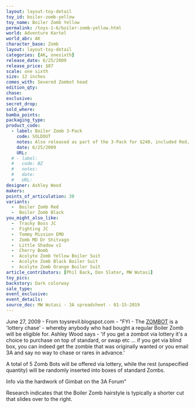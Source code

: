 ```yaml
---
layout: layout-toy-detail 
toy_id: boiler-zomb-yellow
toy_name: Boiler Zomb Yellow
permalink: /toys-1-6/boiler-zomb-yellow.html
world: Adventure Kartel
world_abr: AK
character_base: Zomb
layout: layout-toy-detail
categories: [AK, onesixth]
release_date: 6/25/2009
release_price: $87 
scale: one sixth
size: 12 inches
comes_with: Severed Zombot head
edition_qty: 
chase: 
exclusive: 
secret_drop: 
sold_where: 
bamba_points: 
packaging_type: 
product_code: 
  - label: Boiler Zomb 3-Pack
    code: SOLDOUT
    notes: Also released as part of the 3-Pack for $240, included Red, Black and Yellow hair color variants
    date: 6/25/2009
    URL: 
  # - label: 
  #   code: BZ
  #   notes: 
  #   date: 
  #   URL:
designer: Ashley Wood
makers: 
points_of_articulation: 30
variants: 
  -  Boiler Zomb Red
  -  Boiler Zomb Black
you_might_also_like:
  -  Tracky Boss JC
  -  Fighting JC
  -  Tommy Mission EMO 
  -  Zomb MD Dr Shitvago
  -  Little Shadow v1
  -  Cherry Bomb
  -  Acolyte Zomb Yellow Boiler Suit
  -  Acolyte Zomb Black Boiler Suit
  -  Acolyte Zomb Orange Boiler Suit
article_contributors: [Phil Back, Don Slater, MW Wutasi]
toy_pics:
backstory: Dark colorway
sale_type: 
event_exclusive: 
event_details: 
source_doc: MW Wutasi - 3A spreadsheet - 01-15-2019
---
```

June 27, 2009 - From toysrevil.blogspot.com - "FYI - The <a href="/toys-1-6/zombot.html">ZOMBOT</a> is a 'lottery chase' - whereby anybody who had bought a regular Boiler Zomb will be eligible for. Ashley Wood says - 'if you get a zombot via lottery it's a choice to purchase on top of standard, or swap etc ... if you get via blind box, you can indeed get the zombie that was originally wanted or you email 3A and say no way to chase or rares in advance.'

A total of 5 Zomb Bots will be offered via lottery, while the rest (unspecified quantity) will be randomly inserted into boxes of standard Zombs.

Info via the hardwork of Gimbat on the 3A Forum"

Research indicates that the Boiler Zomb hairstyle is typically a shorter cut that slides over to the right.